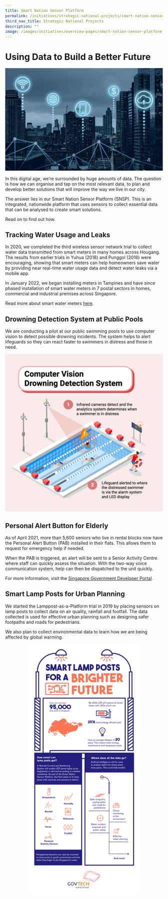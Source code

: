 ```yaml
---
title: Smart Nation Sensor Platform
permalink: /initiatives/strategic-national-projects/smart-nation-sensor-platform/
third_nav_title: Strategic National Projects
description: ""
image: /images/initiatives/overview-pages/smart-nation-sensor-platform.png
---
```

# Using Data to Build a Better Future

![Smart Nation Sensor Platform](/images/initiatives/smart-nation-sensor-platform-snp.jpeg)

In this digital age, we’re surrounded by huge amounts of data. The question is how we can organise and tap on the most relevant data,  to plan and develop better solutions that will improve the way we live in our city. 

The answer lies in our Smart Nation Sensor Platform (SNSP). This is an integrated, nationwide platform that uses sensors to collect essential data that can be analysed to create smart solutions. 

Read on to find out how.

## Tracking Water Usage and Leaks

In 2020, we completed the third wireless sensor network trial to collect water data transmitted from smart meters in many homes across Hougang. The results from earlier trials in Yuhua (2018) and Punggol (2016) were encouraging, showing that smart meters can help homeowners save water by providing near real-time water usage data and detect water leaks via a mobile app.

In January 2022, we began installing meters in Tampines and have since phased installation of smart water meters in 7 postal sectors in homes, commercial and industrial premises across Singapore.

Read more about smart water meters [here](https://www.smartnation.gov.sg/initiatives/urban-living/smartwatermeter/).
 
## Drowning Detection System at Public Pools

We are conducting a pilot at our public swimming pools to use computer vision to detect possible drowning incidents.  The system helps to alert lifeguards so they can react faster to swimmers in distress and those in need.

![Drowning Detection System](/images/initiatives/Computer-vision-drowning-SNSP.jpg)

## Personal Alert Button for Elderly

As of April 2021, more than 5,600 seniors who live in rental blocks now have the Personal Alert Button (PAB) installed in their flats. This allows them to request for emergency help if needed.  

When the PAB is triggered, an alert will be sent to a Senior Activity Centre where staff can quickly assess the situation. With the two-way voice communication system,  help can then be dispatched to the unit quickly. 

For more information, visit the [Singapore Government Developer Portal](https://www.developer.tech.gov.sg/technologies/sensor-platforms-and-internet-of-things/personal-alert-button). 

## Smart Lamp Posts for Urban Planning

We started the Lamppost-as-a-Platform  trial in 2019 by placing sensors on lamp posts to collect data on air quality, rainfall and footfall. The data collected is  used for effective urban planning such as designing safer footpaths and roads for pedestrians. 

We also plan to collect environmental data to learn how we are being affected by global warming.

<div style="width:100%;display:flex;justify-content:center;"><div style="width:70%;height:70%;"><img src="/images/initiatives/smart-lamp-post-govtech.png" alt="Smart Lamp Post"></div></div>